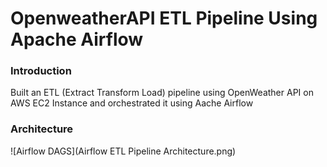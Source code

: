 # OpenweatherAPI ETL Pipeline Using Apache Airflow

### Introduction
Built an ETL (Extract Transform Load) pipeline using OpenWeather API on AWS EC2 Instance and orchestrated it using Aache Airflow

### Architecture
![Airflow DAGS](Airflow ETL Pipeline Architecture.png)
